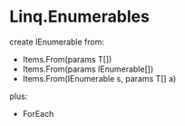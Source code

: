 # Linq.Enumerables  

create IEnumerable<T> from:

- Items.From<T>(params T[])
- Items.From<T>(params IEnumerable<T>[])
- Items.From<T>(IEnumerable<T> s, params T[] a)

plus:

- ForEach
